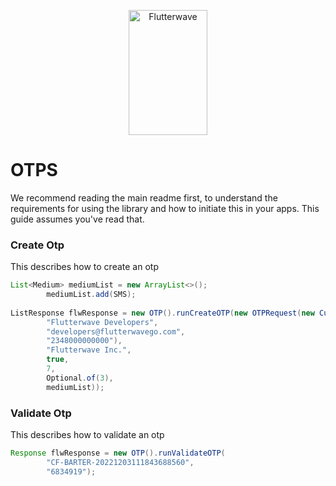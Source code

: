 <p align="center">
    <img title="Flutterwave" height="200" src="https://flutterwave.com/images/logo/full.svg" width="50%"/>
</p>

# OTPS

We recommend reading the main readme first, to understand the requirements for using the library and how to initiate this in your apps. This guide assumes you've read that.


###  Create Otp

This describes how to create an otp

```java
List<Medium> mediumList = new ArrayList<>();
        mediumList.add(SMS);
        
ListResponse flwResponse = new OTP().runCreateOTP(new OTPRequest(new Customer(
        "Flutterwave Developers",
        "developers@flutterwavego.com",
        "2348000000000"),
        "Flutterwave Inc.",
        true,
        7,
        Optional.of(3),
        mediumList));
```

###  Validate Otp

This describes how to validate an otp

```java
Response flwResponse = new OTP().runValidateOTP(
        "CF-BARTER-20221203111843688560", 
        "6834919"); 
```